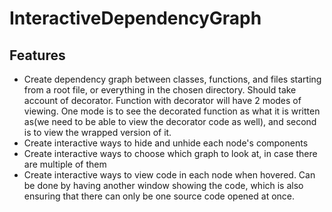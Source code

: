 # InteractiveDependencyGraph

## Features
- Create dependency graph between classes, functions, and files starting from a root file, or everything in the chosen directory. Should take account of decorator. Function with decorator will have 2 modes of viewing. One mode is to see the decorated function as what it is written as(we need to be able to view the decorator code as well), and second is to view the wrapped version of it.
- Create interactive ways to hide and unhide each node's components
- Create interactive ways to choose which graph to look at, in case there are multiple of them
- Create interactive ways to view code in each node when hovered. Can be done by having another window showing the code, which is also ensuring that there can only be one source code opened at once.